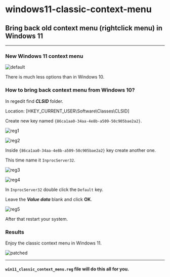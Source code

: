 # windows11-classic-context-menu
<h2>Bring back old context menu (rightclick menu) in Windows 11</h2>
<hr>

<h3>New Windows 11 context menu</h3>

![default](https://user-images.githubusercontent.com/101452307/158204636-368b1878-7569-435a-b347-4b5a5be79a27.png)

<p>There is much less options than in Windows 10.</p>

<h3>How to bring back context menu from Windows 10?</h3>

<p>In regedit find <b><i>CLSID</i></b> folder.</p>

<p>Location: [HKEY_CURRENT_USER\Software\Classes\CLSID]</p>

<p>Create new key named <code>{86ca1aa0-34aa-4e8b-a509-50c905bae2a2}</code>.</p>

![reg1](https://user-images.githubusercontent.com/101452307/158205878-ea6e676f-ca5a-4617-aef0-377804fd0fc6.png)

![reg2](https://user-images.githubusercontent.com/101452307/158206012-b774e6c9-41c0-4824-a95e-57faf1bb8c9e.png)

<p>Inside <code>{86ca1aa0-34aa-4e8b-a509-50c905bae2a2}</code> key create another one.</p>

<p>This time name it <code>InprocServer32</code>.</p>

![reg3](https://user-images.githubusercontent.com/101452307/158206574-67164858-e379-466a-a64a-e9a2f7c804d8.png)

![reg4](https://user-images.githubusercontent.com/101452307/158206598-ee1b515d-876e-4e35-a216-59cb96cf9f04.png)

<p>In <code>InprocServer32</code> double click the <code>Default</code> key.</p>

<p>Leave the <b><i>Value data</i></b> blank and click <b>OK</b>.</p>

![reg5](https://user-images.githubusercontent.com/101452307/158207279-7191628c-a0a8-46f0-b8f8-db94b3323315.png)

<p>After that restart your system.</p>

<h3>Results</h3>

<p>Enjoy the classic context menu in Windows 11.</p>

![patched](https://user-images.githubusercontent.com/101452307/158208040-5e87e93b-4d2e-4623-b6fe-8629580c4190.png)


<hr>
<h4><code>win11_classic_context_menu.reg</code> file will do this all for you.</h4>

